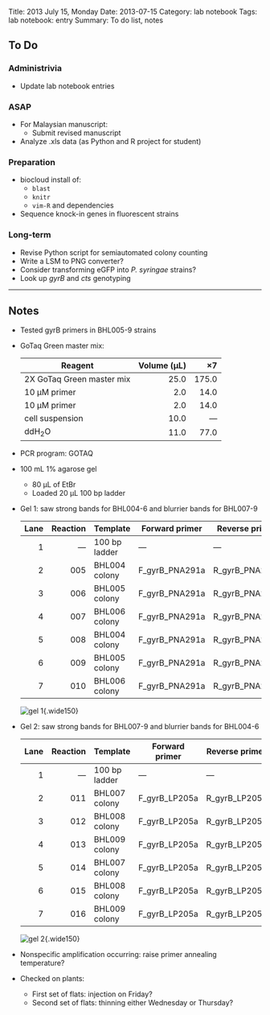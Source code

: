 Title: 2013 July 15, Monday
Date: 2013-07-15
Category: lab notebook
Tags: lab notebook: entry
Summary: To do list, notes

## To Do ##

### Administrivia ###

- Update lab notebook entries

### ASAP ###

- For Malaysian manuscript:
    - Submit revised manuscript
- Analyze .xls data (as Python and R project for student)

### Preparation ###

- biocloud install of:
    - `blast`
    - `knitr`
    - `vim-R` and dependencies
- Sequence knock-in genes in fluorescent strains

### Long-term ###

- Revise Python script for semiautomated colony counting
- Write a LSM to PNG converter?
- Consider transforming eGFP into _P. syringae_ strains? 
- Look up _gyrB_ and _cts_ genotyping

***

## Notes ##

- Tested gyrB primers in BHL005-9 strains
- GoTaq Green master mix:

    Reagent                   |Volume (&micro;L) |&times;7 
    --------------------------|-----------------:|--------:
    2X GoTaq Green master mix |              25.0|    175.0
    10 &micro;M primer        |               2.0|     14.0     
    10 &micro;M primer        |               2.0|     14.0
    cell suspension           |              10.0|  &mdash;
    ddH<sub>2</sub>O          |              11.0|     77.0

- PCR program: GOTAQ
- 100 mL 1% agarose gel
    - 80 &micro;L of EtBr
    - Loaded 20 &micro;L 100 bp ladder
- Gel 1: saw strong bands for BHL004-6 and blurrier bands for BHL007-9

    Lane |Reaction |Template      |Forward primer |Reverse primer
    ----:|--------:|--------------|---------------|---------------
        1|&mdash;  |100 bp ladder |&mdash;        |&mdash;
        2|005      |BHL004 colony |F_gyrB_PNA291a |R_gyrB_PNA291a
        3|006      |BHL005 colony |F_gyrB_PNA291a |R_gyrB_PNA291a
        4|007      |BHL006 colony |F_gyrB_PNA291a |R_gyrB_PNA291a
        5|008      |BHL004 colony |F_gyrB_PNA291a |R_gyrB_PNA291a
        6|009      |BHL005 colony |F_gyrB_PNA291a |R_gyrB_PNA291a
        7|010      |BHL006 colony |F_gyrB_PNA291a |R_gyrB_PNA291a

    ![gel 1](http://hanalee.info/static/images/20130715/gel1.jpg "gel 1"){.wide150}

- Gel 2: saw strong bands for BHL007-9 and blurrier bands for BHL004-6

    Lane |Reaction |Template      |Forward primer |Reverse primer
    ----:|--------:|--------------|---------------|---------------
        1|&mdash;  |100 bp ladder |&mdash;        |&mdash;
        2|011      |BHL007 colony |F_gyrB_LP205a  |R_gyrB_LP205a
        3|012      |BHL008 colony |F_gyrB_LP205a  |R_gyrB_LP205a
        4|013      |BHL009 colony |F_gyrB_LP205a  |R_gyrB_LP205a
        5|014      |BHL007 colony |F_gyrB_LP205a  |R_gyrB_LP205a
        6|015      |BHL008 colony |F_gyrB_LP205a  |R_gyrB_LP205a
        7|016      |BHL009 colony |F_gyrB_LP205a  |R_gyrB_LP205a

    ![gel 2](http://hanalee.info/static/images/20130715/gel2.jpg "gel 2"){.wide150}

- Nonspecific amplification occurring: raise primer annealing temperature?
- Checked on plants:
    - First set of flats: injection on Friday?
    - Second set of flats: thinning either Wednesday or Thursday?
